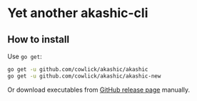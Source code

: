 # Yet another akashic-cli

## How to install

Use `go get`:

```bash
go get -u github.com/cowlick/akashic/akashic
go get -u github.com/cowlick/akashic/akashic-new
```

Or download executables from [GitHub release page](https://github.com/cowlick/akashic/releases) manually.

